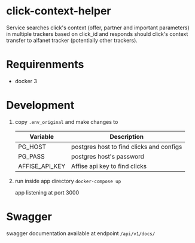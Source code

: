 # click-context-helper

Service searches click's context (offer, partner and important parameters) in multiple trackers based on click_id and responds should click's context transfer to alfanet tracker (potentially other trackers).

# Requirenments

- docker 3

# Development
1. copy `.env_original` and make changes to 
    
    | Variable | Description |
    | ------ | ------ |
    | PG_HOST | postgres host to find clicks and configs |
    | PG_PASS | postgres host's password | 
    | AFFISE_API_KEY | Affise api key to find clicks |
2. run inside app directory `docker-compose up`

    app listening at port 3000

# Swagger
swagger documentation available at endpoint `/api/v1/docs/`

